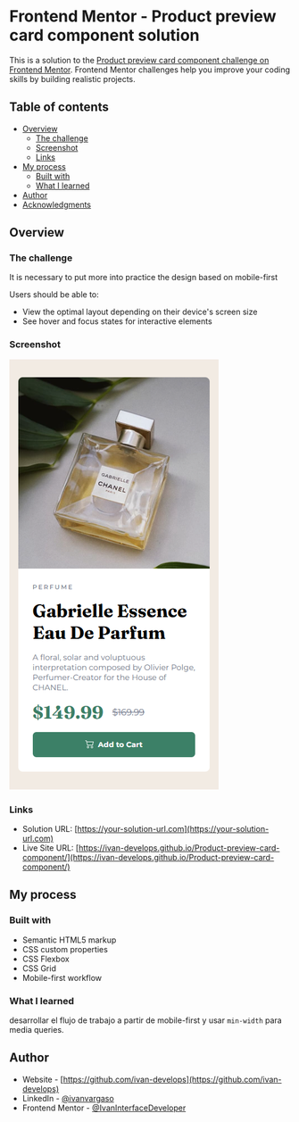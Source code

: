 # Frontend Mentor - Product preview card component solution

This is a solution to the [Product preview card component challenge on Frontend Mentor](https://www.frontendmentor.io/challenges/product-preview-card-component-GO7UmttRfa). Frontend Mentor challenges help you improve your coding skills by building realistic projects. 

## Table of contents

- [Overview](#overview)
  - [The challenge](#the-challenge)
  - [Screenshot](#screenshot)
  - [Links](#links)
- [My process](#my-process)
  - [Built with](#built-with)
  - [What I learned](#what-i-learned)
- [Author](#author)
- [Acknowledgments](#acknowledgments)

## Overview

### The challenge

It is necessary to put more into practice the design based on mobile-first

Users should be able to:

- View the optimal layout depending on their device's screen size
- See hover and focus states for interactive elements

### Screenshot

![](./screenshot.png)

### Links

- Solution URL: [https://your-solution-url.com](https://your-solution-url.com)
- Live Site URL: [https://ivan-develops.github.io/Product-preview-card-component/](https://ivan-develops.github.io/Product-preview-card-component/)

## My process

### Built with

- Semantic HTML5 markup
- CSS custom properties
- CSS Flexbox
- CSS Grid
- Mobile-first workflow

### What I learned

desarrollar el flujo de trabajo a partir de mobile-first y usar `min-width` para media queries.

## Author

- Website - [https://github.com/ivan-develops](https://github.com/ivan-develops)
- LinkedIn - [@ivanvargaso](https://www.linkedin.com/in/ivanvargaso/)
- Frontend Mentor - [@IvanInterfaceDeveloper](https://www.frontendmentor.io/profile/IvanInterfaceDeveloper)